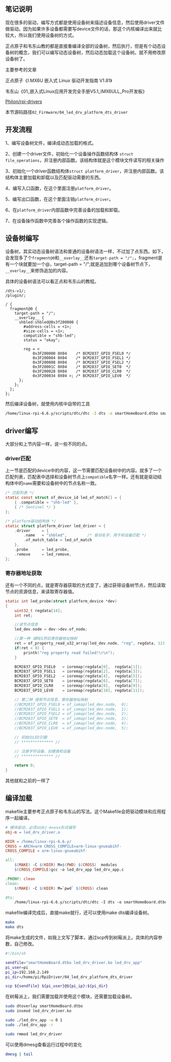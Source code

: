 ## 笔记说明

现在很多的驱动，编写方式都是使用设备树来描述设备信息，然后使用driver文件做驱动。因为如果许多设备都需要写device文件的话，那这个内核编译出来就比较大，所以我们使用设备树的方式。

正点原子和韦东山教的都是直接重编译全部的设备树，然后执行，但是有个动态设备树的概念，我们可以编写动态设备树，然后动态加载这个设备树。就不用修改原设备树了。

主要参考的文章

正点原子《I.MX6U 嵌入式 Linux 驱动开发指南 V1.81》

韦东山《01_嵌入式Linux应用开发完全手册V5.1_IMX6ULL_Pro开发板》

[Philon/rpi-drivers](https://github.com/Philon/rpi-drivers)

本节源码路径`02_Firmware/04_led_drv_platform_dts_driver`

## 开发流程

1、编写设备树文件，编译成动态加载的格式。

2、创建一个driver文件，初始化一个设备操作函数结构体 `struct file_operations`，并注册内部函数。该结构体就是这个模块文件读写的相关操作

3、初始化一个driver函数结构体`struct platform_driver`，并注册内部函数。该结构体主要加载和卸载以及匹配驱动需要的东西。

4、编写入口函数，在这个里面注册`platform_driver`。

5、编写出口函数，在这个里面注销`platform_driver`。

6、在`platform_driver`内部函数中完善设备的加载和卸载。

7、在设备操作函数中完善各个操作函数的实现逻辑。

## 设备树编写

设备树，其实动态设备树语法和普通的设备树语法一样，不过加了点东西。如下，会发现多了个`fragment@0`和`__overlay__`还有`target-path = "/";`，fragment是有一个块就要加一个@，target-path = "/";就是追加到哪个设备树节点下，`__overlay__`来修饰追加的内容。

具体的设备树语法可以看正点和韦东山的教程。

```DTS
/dts-v1/;
/plugin/;

/ {
  fragment@0 {
    target-path = "/";
    __overlay__ {
      shbled:shbled@0x3f200000 {
        #address-cells = <1>;
        #size-cells = <1>;
        compatible = "shb-led";
        status = "okay";

        reg = <
            0x3F200000 0X04    /* BCM2837_GPIO_FSEL0 */
            0x3F200004 0X04    /* BCM2837_GPIO_FSEL1 */
            0x3F200008 0X04    /* BCM2837_GPIO_FSEL2 */
            0x3F20001C 0X04    /* BCM2837_GPIO_SET0  */
            0x3F200028 0X04    /* BCM2837_GPIO_CLR0  */
            0x3F200034 0X04 >; /* BCM2837_GPIO_LEV0  */
      };
    };
  };
};
```

然后编译设备树，就使用内核中自带的工具

```BASH
/home/linux-rpi-6.6.y/scripts/dtc/dtc -I dts -o smartHomeBoard.dtbo smartHomeBoard.dts
```

## driver编写

大部分和上节内容一样，说一些不同的点。

### driver匹配

上一节是匹配的device中的内容，这一节需要匹配设备树中的内容。就多了一个匹配列表，匹配表中选择和设备树节点上`compatible`名字一样。还有就是驱动结构体中的`name`需要和设备树中的节点名称一致。

```C
/* 匹配列表 */
static const struct of_device_id led_of_match[] = {
    { .compatible = "shb-led" },
    { /* Sentinel */ }
};

/* platform驱动结构体 */
static struct platform_driver led_driver = {
    .driver     = {
        .name   = "shbled",         /* 驱动名字，用于和设备匹配 */
        .of_match_table = led_of_match
    },
    .probe      = led_probe,
    .remove     = led_remove,
};
```

### 寄存器地址获取

还有一个不同的点，就是寄存器获取的方式变了，通过获得设备树节点，然后读取节点的资源信息，来读取寄存器值。

```C
static int led_probe(struct platform_device *dev)
{  
    uint32_t regdata[14];
    int ret;

    //读节点信息
    led_dev.node = dev->dev.of_node;                  

    //第一种 读REG然后寄存器地址映射
    ret = of_property_read_u32_array(led_dev.node, "reg", regdata, 12);
    if(ret < 0) {
        printk("reg property read failed!\r\n");
    }

    BCM2837_GPIO_FSEL0   = ioremap(regdata[0],  regdata[1]);
    BCM2837_GPIO_FSEL1   = ioremap(regdata[2],  regdata[3]);
    BCM2837_GPIO_FSEL2   = ioremap(regdata[4],  regdata[5]);
    BCM2837_GPIO_SET0    = ioremap(regdata[6],  regdata[7]);
    BCM2837_GPIO_CLR0    = ioremap(regdata[8],  regdata[9]);
    BCM2837_GPIO_LEV0    = ioremap(regdata[10], regdata[11]);

    // 第二种 使用节点信息，寄存器地址映射
    //BCM2837_GPIO_FSEL0 = of_iomap(led_dev.node,  0);
    //BCM2837_GPIO_FSEL1 = of_iomap(led_dev.node,  1);
    //BCM2837_GPIO_FSEL2 = of_iomap(led_dev.node,  2);
    //BCM2837_GPIO_SET0  = of_iomap(led_dev.node,  3);
    //BCM2837_GPIO_CLR0  = of_iomap(led_dev.node,  4);
    //BCM2837_GPIO_LEV0  = of_iomap(led_dev.node,  5);

	// 初始化LED引脚
	// ************** //

	// 注册字符设备、创建类和设备
	// ************** //
	
    return 0;
}
```

其他就和之前的一样了

## 编译加载

makefile主要参考正点原子和韦东山的写法。这个Makefile会把驱动模块和应用程序一起编译。

```Makefile
# 模块驱动，必须以obj-m=xxx形式编写
obj-m = led_drv_driver.o

KDIR = /home/linux-rpi-6.6.y/
CROSS = ARCH=arm CROSS_COMPILE=arm-linux-gnueabihf-
CROSS_COMPILE = arm-linux-gnueabihf-

all:
    $(MAKE) -C $(KDIR) M=$(PWD) $(CROSS)  modules
    $(CROSS_COMPILE)gcc -o led_drv_app led_drv_app.c

.PHONY: clean
clean:
    $(MAKE) -C $(KDIR) M=`pwd` $(CROSS) clean

dts:
    /home/linux-rpi-6.6.y/scripts/dtc/dtc -I dts -o smartHomeBoard.dtbo smartHomeBoard.dts
```

makefile编译完成后，直接make就行，还可以使用make dts编译设备树。

```BASH
make
make dts
```

将make生成的文件，如我上文写了脚本，通过scp传到树莓派上。具体的内容参数，自己修改。

```BASH
#!/bin/sh

sendfile="smartHomeBoard.dtbo led_drv_driver.ko led_drv_app"
pi_user=pi
pi_ip=192.168.2.149
pi_dir=/home/pi/RpiDriver/04_led_drv_platform_dts_driver

scp ${sendfile} ${pi_user}@${pi_ip}:${pi_dir}
```

在树莓派上，我们需要加载并使用这个模块，还需要加载设备树。

```BASH
sudo dtoverlay smartHomeBoard.dtbo
sudo insmod led_drv_driver.ko

sudo ./led_drv_app -w 0 1
sudo ./led_drv_app -r

sudo rmmod led_drv_driver
```

可以使用dmesg查看运行过程中的变化

```BASH
dmesg | tail
```